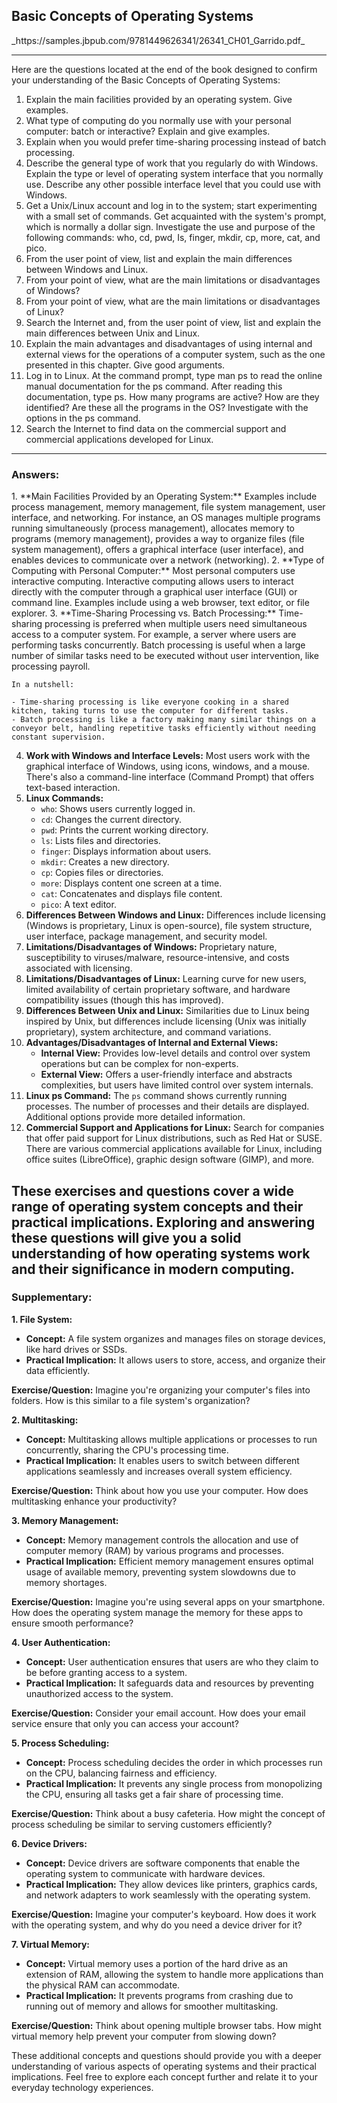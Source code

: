 <h2>Basic Concepts of Operating Systems</h2>
_https://samples.jbpub.com/9781449626341/26341_CH01_Garrido.pdf_

---

Here are the questions located at the end of the book designed to confirm your understanding of the Basic Concepts of Operating Systems:
1. Explain the main facilities provided by an operating system. Give examples.
2. What type of computing do you normally use with your personal computer: batch or interactive? Explain and give examples.
3. Explain when you would prefer time-sharing processing instead of batch processing.
4. Describe the general type of work that you regularly do with Windows. Explain the type or level of operating system interface that you normally use. Describe any other possible interface level that you could use with Windows.
5. Get a Unix/Linux account and log in to the system; start experimenting with a small set of commands. Get acquainted with the system's prompt, which is normally a dollar sign. Investigate the use and purpose of the following commands: who, cd, pwd, Is, finger, mkdir, cp, more, cat, and pico.
6. From the user point of view, list and explain the main differences between Windows and Linux.
7. From your point of view, what are the main limitations or disadvantages of Windows?
8. From your point of view, what are the main limitations or disadvantages of Linux?
9. Search the Internet and, from the user point of view, list and explain the main differences between Unix and Linux.
10. Explain the main advantages and disadvantages of using internal and external views for the operations of a computer system, such as the one presented in this chapter. Give good arguments.
11. Log in to Linux. At the command prompt, type man ps to read the online manual documentation for the ps command. After reading this documentation, type ps. How many programs are active? How are they identified? Are these all the programs in the OS? Investigate with the options in the ps command.
12. Search the Internet to find data on the commercial support and commercial applications developed for Linux.
---
<h3>Answers:</h3>
1. **Main Facilities Provided by an Operating System:**
Examples include process management, memory management, file system management, user interface, and networking. For instance, an OS manages multiple programs running simultaneously (process management), allocates memory to programs (memory management), provides a way to organize files (file system management), offers a graphical interface (user interface), and enables devices to communicate over a network (networking).
2. **Type of Computing with Personal Computer:**
Most personal computers use interactive computing. Interactive computing allows users to interact directly with the computer through a graphical user interface (GUI) or command line. Examples include using a web browser, text editor, or file explorer.
3. **Time-Sharing Processing vs. Batch Processing:**
Time-sharing processing is preferred when multiple users need simultaneous access to a computer system. For example, a server where users are performing tasks concurrently. Batch processing is useful when a large number of similar tasks need to be executed without user intervention, like processing payroll.
    
    In a nutshell:
    
    - Time-sharing processing is like everyone cooking in a shared kitchen, taking turns to use the computer for different tasks.
    - Batch processing is like a factory making many similar things on a conveyor belt, handling repetitive tasks efficiently without needing constant supervision.
4. **Work with Windows and Interface Levels:**
Most users work with the graphical interface of Windows, using icons, windows, and a mouse. There's also a command-line interface (Command Prompt) that offers text-based interaction.
5. **Linux Commands:**
    - `who`: Shows users currently logged in.
    - `cd`: Changes the current directory.
    - `pwd`: Prints the current working directory.
    - `ls`: Lists files and directories.
    - `finger`: Displays information about users.
    - `mkdir`: Creates a new directory.
    - `cp`: Copies files or directories.
    - `more`: Displays content one screen at a time.
    - `cat`: Concatenates and displays file content.
    - `pico`: A text editor.
6. **Differences Between Windows and Linux:**
Differences include licensing (Windows is proprietary, Linux is open-source), file system structure, user interface, package management, and security model.
7. **Limitations/Disadvantages of Windows:**
Proprietary nature, susceptibility to viruses/malware, resource-intensive, and costs associated with licensing.
8. **Limitations/Disadvantages of Linux:**
Learning curve for new users, limited availability of certain proprietary software, and hardware compatibility issues (though this has improved).
9. **Differences Between Unix and Linux:**
Similarities due to Linux being inspired by Unix, but differences include licensing (Unix was initially proprietary), system architecture, and command variations.
10. **Advantages/Disadvantages of Internal and External Views:**
    - **Internal View:** Provides low-level details and control over system operations but can be complex for non-experts.
    - **External View:** Offers a user-friendly interface and abstracts complexities, but users have limited control over system internals.
11. **Linux ps Command:**
The `ps` command shows currently running processes. The number of processes and their details are displayed. Additional options provide more detailed information.
12. **Commercial Support and Applications for Linux:**
Search for companies that offer paid support for Linux distributions, such as Red Hat or SUSE. There are various commercial applications available for Linux, including office suites (LibreOffice), graphic design software (GIMP), and more.

These exercises and questions cover a wide range of operating system concepts and their practical implications. Exploring and answering these questions will give you a solid understanding of how operating systems work and their significance in modern computing.
---
<h3>Supplementary:</h3>

**1. File System:**

- **Concept:** A file system organizes and manages files on storage devices, like hard drives or SSDs.
- **Practical Implication:** It allows users to store, access, and organize their data efficiently.

**Exercise/Question:** Imagine you're organizing your computer's files into folders. How is this similar to a file system's organization?

**2. Multitasking:**

- **Concept:** Multitasking allows multiple applications or processes to run concurrently, sharing the CPU's processing time.
- **Practical Implication:** It enables users to switch between different applications seamlessly and increases overall system efficiency.

**Exercise/Question:** Think about how you use your computer. How does multitasking enhance your productivity?

**3. Memory Management:**

- **Concept:** Memory management controls the allocation and use of computer memory (RAM) by various programs and processes.
- **Practical Implication:** Efficient memory management ensures optimal usage of available memory, preventing system slowdowns due to memory shortages.

**Exercise/Question:** Imagine you're using several apps on your smartphone. How does the operating system manage the memory for these apps to ensure smooth performance?

**4. User Authentication:**

- **Concept:** User authentication ensures that users are who they claim to be before granting access to a system.
- **Practical Implication:** It safeguards data and resources by preventing unauthorized access to the system.

**Exercise/Question:** Consider your email account. How does your email service ensure that only you can access your account?

**5. Process Scheduling:**

- **Concept:** Process scheduling decides the order in which processes run on the CPU, balancing fairness and efficiency.
- **Practical Implication:** It prevents any single process from monopolizing the CPU, ensuring all tasks get a fair share of processing time.

**Exercise/Question:** Think about a busy cafeteria. How might the concept of process scheduling be similar to serving customers efficiently?

**6. Device Drivers:**

- **Concept:** Device drivers are software components that enable the operating system to communicate with hardware devices.
- **Practical Implication:** They allow devices like printers, graphics cards, and network adapters to work seamlessly with the operating system.

**Exercise/Question:** Imagine your computer's keyboard. How does it work with the operating system, and why do you need a device driver for it?

**7. Virtual Memory:**

- **Concept:** Virtual memory uses a portion of the hard drive as an extension of RAM, allowing the system to handle more applications than the physical RAM can accommodate.
- **Practical Implication:** It prevents programs from crashing due to running out of memory and allows for smoother multitasking.

**Exercise/Question:** Think about opening multiple browser tabs. How might virtual memory help prevent your computer from slowing down?

These additional concepts and questions should provide you with a deeper understanding of various aspects of operating systems and their practical implications. Feel free to explore each concept further and relate it to your everyday technology experiences.
